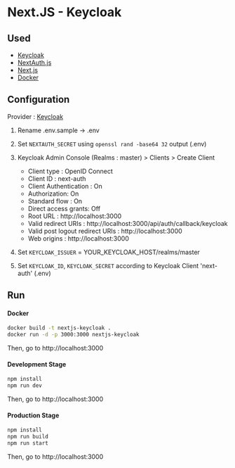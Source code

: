 # Next.JS - Keycloak

## Used
- [Keycloak](https://next-auth.js.org/getting-started/introduction)
- [NextAuth.js](https://next-auth.js.org/providers/keycloak)
- [Next.js](https://nextjs.org/docs)
- [Docker](https://docs.docker.com/language/nodejs/containerize/)

## Configuration
Provider : [Keycloak](https://next-auth.js.org/providers/keycloak)

1. Rename .env.sample -> .env

2. Set `NEXTAUTH_SECRET` using `openssl rand -base64 32` output (.env)

3. Keycloak Admin Console (Realms : master) > Clients > Create Client

    - Client type : OpenID Connect
    - Client ID : next-auth
    - Client Authentication : On
    - Authorization: On
    - Standard flow : On
    - Direct access grants: Off
    - Root URL : http://localhost:3000
    - Valid redirect URIs : http://localhost:3000/api/auth/callback/keycloak
    - Valid post logout redirect URIs : http://localhost:3000
    - Web origins : http://localhost:3000

4. Set `KEYCLOAK_ISSUER` = YOUR_KEYCLOAK_HOST/realms/master

5. Set `KEYCLOAK_ID`, `KEYCLOAK_SECRET` according to Keycloak Client 'next-auth' (.env)

## Run

#### Docker
```bash
docker build -t nextjs-keycloak .
docker run -d -p 3000:3000 nextjs-keycloak
```
Then, go to http://localhost:3000


#### Development Stage
```bash
npm install
npm run dev
```
Then, go to http://localhost:3000


#### Production Stage
```bash
npm install
npm run build
npm run start
```
Then, go to http://localhost:3000